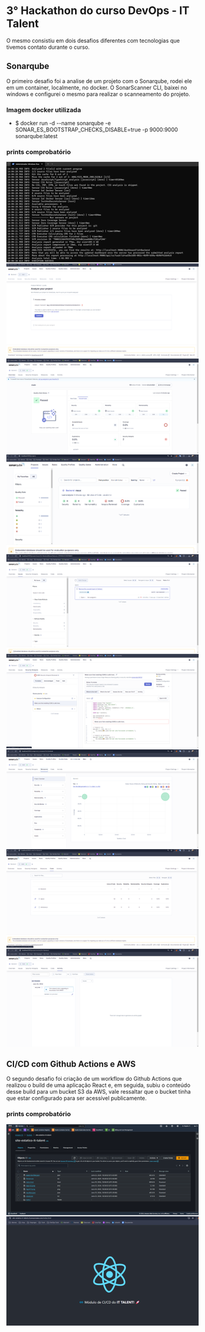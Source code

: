 # 3° Hackathon do curso DevOps - IT Talent
O mesmo consistiu em dois desafios diferentes com tecnologias que tivemos contato durante o curso.

## Sonarqube
O primeiro desafio foi a analise de um projeto com o Sonarqube, rodei ele em um container, localmente, no docker.
O SonarScanner CLI, baixei no windows e configurei o mesmo para realizar o scanneamento do projeto.

### Imagem docker utilizada
- $ docker run -d --name sonarqube -e SONAR_ES_BOOTSTRAP_CHECKS_DISABLE=true -p 9000:9000 sonarqube:latest

### prints comprobatório
![alt text](sonar-scanner.png)
![alt text](token.png)
![alt text](overview.png)
![alt text](image.png)
![alt text](issues.png)
![alt text](securityHotspots.png)
![alt text](Measures.png)
![alt text](code.png)
![alt text](activity.png)

## CI/CD com Github Actions e AWS
O segundo desafio foi criação de um workflow do Github Actions que realizou o build de uma aplicação React e, em seguida, subiu o conteúdo desse build para um bucket S3 da AWS, vale ressaltar que o bucket tinha que estar configurado para ser acessível publicamente.

### prints comprobatório
![alt text](s3.png)
![alt text](site.png)








 